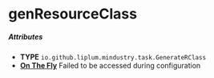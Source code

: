 # genResourceClass

##### Attributes
- **TYPE** `io.github.liplum.mindustry.task.GenerateRClass`
- **[On The Fly](../mindustry/concepts.md#on-the-fly)** Failed to be accessed during configuration